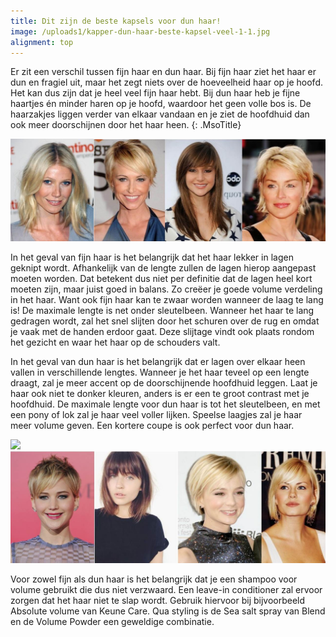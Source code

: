 ```yaml
---
title: Dit zijn de beste kapsels voor dun haar!
image: /uploads1/kapper-dun-haar-beste-kapsel-veel-1-1.jpg
alignment: top
---
```


Er zit een verschil tussen fijn haar en dun haar. Bij fijn haar ziet het haar er dun en fragiel uit, maar het zegt niets over de hoeveelheid haar op je hoofd. Het kan dus zijn dat je heel veel fijn haar hebt. Bij dun haar heb je fijne haartjes én minder haren op je hoofd, waardoor het geen volle bos is. De haarzakjes liggen verder van elkaar vandaan en je ziet de hoofdhuid dan ook meer doorschijnen door het haar heen.
{: .MsoTitle}

![](/uploads1/kapper-dun-haar-beste-kapsel-veel-1.jpg)

In het geval van fijn haar is het belangrijk dat het haar lekker in lagen geknipt wordt. Afhankelijk van de lengte zullen de lagen hierop aangepast moeten worden. Dat betekent dus niet per definitie dat de lagen heel kort moeten zijn, maar juist goed in balans. Zo creëer je goede volume verdeling in het haar. Want ook fijn haar kan te zwaar worden wanneer de laag te lang is! De maximale lengte is net onder sleutelbeen. Wanneer het haar te lang gedragen wordt, zal het snel slijten door het schuren over de rug en omdat je vaak met de handen erdoor gaat. Deze slijtage vindt ook plaats rondom het gezicht en waar het haar op de schouders valt.

In het geval van dun haar is het belangrijk dat er lagen over elkaar heen vallen in verschillende lengtes. Wanneer je het haar teveel op een lengte draagt, zal je meer accent op de doorschijnende hoofdhuid leggen. Laat je haar ook niet te donker kleuren, anders is er een te groot contrast met je hoofdhuid. De maximale lengte voor dun haar is tot het sleutelbeen, en met een pony of lok zal je haar veel voller lijken. Speelse laagjes zal je haar meer volume geven. Een kortere coupe is ook perfect voor dun haar.

![](blob:https://app.cloudcannon.com/fe2723bb-756c-4c95-90b9-3135db338063)![](/uploads1/kapper-dun-haar-beste-kapsel-veel-2.jpg)

Voor zowel fijn als dun haar is het belangrijk dat je een shampoo voor volume gebruikt die dus niet verzwaard. Een leave-in conditioner zal ervoor zorgen dat het haar niet te slap wordt. Gebruik hiervoor bij bijvoorbeeld Absolute volume van Keune Care. Qua styling is de Sea salt spray van Blend en de Volume Powder een geweldige combinatie.